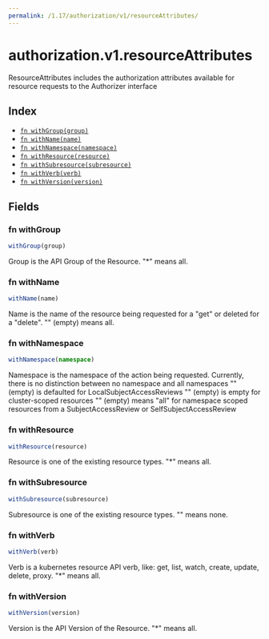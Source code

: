 ```yaml
---
permalink: /1.17/authorization/v1/resourceAttributes/
---
```


# authorization.v1.resourceAttributes

ResourceAttributes includes the authorization attributes available for resource requests to the Authorizer interface

## Index

* [`fn withGroup(group)`](#fn-withgroup)
* [`fn withName(name)`](#fn-withname)
* [`fn withNamespace(namespace)`](#fn-withnamespace)
* [`fn withResource(resource)`](#fn-withresource)
* [`fn withSubresource(subresource)`](#fn-withsubresource)
* [`fn withVerb(verb)`](#fn-withverb)
* [`fn withVersion(version)`](#fn-withversion)

## Fields

### fn withGroup

```ts
withGroup(group)
```

Group is the API Group of the Resource.  "*" means all.

### fn withName

```ts
withName(name)
```

Name is the name of the resource being requested for a "get" or deleted for a "delete". "" (empty) means all.

### fn withNamespace

```ts
withNamespace(namespace)
```

Namespace is the namespace of the action being requested.  Currently, there is no distinction between no namespace and all namespaces "" (empty) is defaulted for LocalSubjectAccessReviews "" (empty) is empty for cluster-scoped resources "" (empty) means "all" for namespace scoped resources from a SubjectAccessReview or SelfSubjectAccessReview

### fn withResource

```ts
withResource(resource)
```

Resource is one of the existing resource types.  "*" means all.

### fn withSubresource

```ts
withSubresource(subresource)
```

Subresource is one of the existing resource types.  "" means none.

### fn withVerb

```ts
withVerb(verb)
```

Verb is a kubernetes resource API verb, like: get, list, watch, create, update, delete, proxy.  "*" means all.

### fn withVersion

```ts
withVersion(version)
```

Version is the API Version of the Resource.  "*" means all.